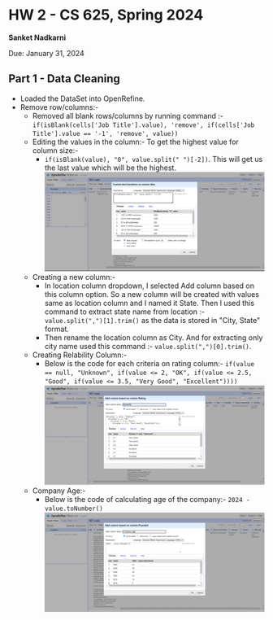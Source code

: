 # HW 2 - CS 625, Spring 2024

**Sanket Nadkarni**

Due: January 31, 2024

## Part 1 - Data Cleaning

- Loaded the DataSet into OpenRefine.
- Remove row/columns:-
  - Removed all blank rows/columns by running command :-
    `if(isBlank(cells['Job Title'].value), 'remove', if(cells['Job Title'].value == '-1', 'remove', value))`
  - Editing the values in the column:-
    To get the highest value for column size:-
    - `if(isBlank(value), "0", value.split(" ")[-2])`. This will get us the last value which will be the highest.
      ![Highest value](/assests/images/HighestValue.png)
  - Creating a new column:-
    - In location column dropdown, I selected Add column based on this column option. So a new column will be created with values same as location column and I named it State. Then I used this command to extract state name from location :- `value.split(",")[1].trim()` as the data is stored in "City, State" format.
    - Then rename the location column as City. And for extracting only city name used this command :- `value.split(",")[0].trim()`.
  - Creating Relability Column:-
    - Below is the code for each criteria on rating column:-
      `if(value == null, "Unknown", if(value <= 2, "OK", if(value <= 2.5, "Good", if(value <= 3.5, "Very Good", "Excellent"))))`
      ![Reliability](/assests/images/Reliability.png)
  - Company Age:-
    - Below is the code of calculating age of the company:-
      `2024 - value.toNumber()`
      ![CompanyAge](/assests/images/CompanyAge.png)
